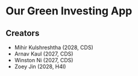 # Our Green Investing App

## Creators
* Mihir Kulshreshtha (2028, CDS)
* Arnav Kaul (2027, CDS)
* Winston Ni (2027, CDS)
* Zoey Jin (2028, H4I)